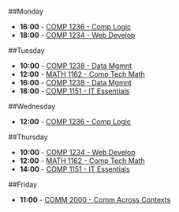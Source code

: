 ##Monday
- **16:00** - [COMP 1236 - Comp Logic](https://learn.georgebrown.ca/d2l/home/337951)
- **18:00** - [COMP 1234 - Web Develop](https://learn.georgebrown.ca/d2l/home/342901)

##Tuesday
- **10:00** - [COMP 1238 - Data Mgmnt](https://learn.georgebrown.ca/d2l/home/334969)
- **12:00** - [MATH 1162 - Comp Tech Math](https://learn.georgebrown.ca/d2l/home/319795)
- **16:00** - [COMP 1238 - Data Mgmnt](https://learn.georgebrown.ca/d2l/home/334969)
- **18:00** - [COMP 1151 - IT Essentials](https://learn.georgebrown.ca/d2l/home/335101)

##Wednesday
- **12:00** - [COMP 1236 - Comp Logic](https://learn.georgebrown.ca/d2l/home/337951)

##Thursday
- **10:00** - [COMP 1234 - Web Develop](https://learn.georgebrown.ca/d2l/home/342901)
- **12:00** - [MATH 1162 - Comp Tech Math](https://learn.georgebrown.ca/d2l/home/319795)
- **14:00** - [COMP 1151 - IT Essentials](https://learn.georgebrown.ca/d2l/home/335101)

##Friday 
- **11:00** - [COMM 2000 - Comm Across Contexts](https://learn.georgebrown.ca/d2l/home/325120)

